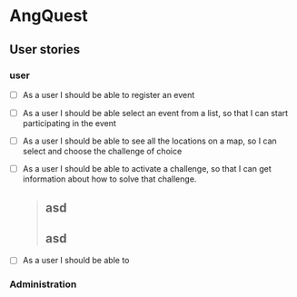 # AngQuest

## User stories

### user

- [ ] As a user I should be able to register an event
- [ ] As a user I should be able select an event from a list, so that I can start participating in the event
- [ ] As a user I should be able to see all the locations on a map, so I can select and choose the challenge of choice
- [ ] As a user I should be able to activate a challenge, so that I can get information about how to solve that challenge.
    >   ## asd
    >   ## asd
- [ ] As a user I should be able to 


### Administration
